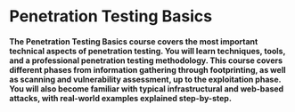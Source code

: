 # Penetration Testing Basics

#### The Penetration Testing Basics course covers the most important technical aspects of penetration testing. You will learn techniques, tools, and a professional penetration testing methodology. This course covers different phases from information gathering through footprinting, as well as scanning and vulnerability assessment, up to the exploitation phase. You will also become familiar with typical infrastructural and web-based attacks, with real-world examples explained step-by-step.
